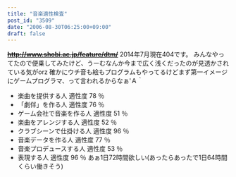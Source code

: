 ```yaml
---
title: "音楽適性検査"
post_id: "3509"
date: "2006-08-30T06:25:00+09:00"
draft: false
---
```



**<del>http://www.shobi.ac.jp/feature/dtm/</del>** 2014年7月現在404です。 みんなやってたので便乗してみたけど、うーむなんか今まで広く浅くだったのが見透かされている気がorz 確かにウチ音も絵もプログラムもやってるけどまず第一イメージにゲームプログラマ、って言われるからなぁ'Ａ｀

  * 楽曲を提供する人 適性度 78 ％
  * 「劇伴」を作る人 適性度 76 ％
  * ゲーム会社で音楽を作る人 適性度 51 ％
  * 楽曲をアレンジする人 適性度 52 ％
  * クラブシーンで仕掛ける人 適性度 96 ％
  * 音楽データを作る人 適性度 77 ％
  * 音楽プロデュースする人 適性度 53 ％
  * 表現する人 適性度 96 ％
あぁ1日72時間欲しい(あったらあったで1日64時間くらい働きそう)
